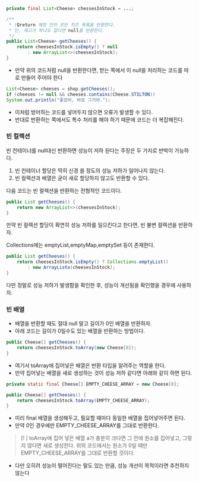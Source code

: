 ```java
private final List<Cheese> chessesInStock = ...;

/**
 * (Qreturn 매장 안의 모든 치즈 목록을 반환한다.
 * 단, 재고가 하나도 없다면 null을 반환한다.
 */
public List<Cheese> getCheeses() {
	return cheesesInStock.isEmpty() ? null
		: new ArrayList<>(cheesesInStock);
}
```

- 만약 위의 코드처럼 null을 반환한다면, 받는 쪽에서 이 null을 처리하는 코드를 따로 만들어 주어야 한다
```java
List<Cheese> cheeses = shop.getCheeses();
if (cheeses != null && cheeses.contains(Cheese.STILTON))
System.out.println("좋았어, 바로 그거야.");
```

- 이처럼 방어하는 코드를 넣어두지 않으면 오류가 발생할 수 있다.
- 반대로 반환하는 쪽에서도 특수 처리를 해야 하기 때문에 코드는 더 복잡해진다.

### 빈 컬렉션

빈 컨테이너를 null대신 반환하면 성능이 저하 된다는 주장은 두 가지로 반박이 가능하다.
1. 빈 컨테이너 할당은 딱히 신경 쓸 정도의 성능 저하가 일어나지 않는다.
2. 빈 컬렉션과 배열은 굳이 새로 할당하지 않고도 반환할 수 있다.

다음 코드는 빈 컬렉션을 반환하는 전형적인 코드이다.
```java
public List getCheeses() {
	return new ArrayList<>(cheesesInStock);
}
```

만약 빈 컬렉션 할당이 확연히 성능 저하를 일으킨다고 한다면, 빈 불변 컬렉션을 반환하자.

Collections에는 emptyList,emptyMap,emptySet 등이 존재한다.
```java
public List getCheeses() {
	return cheesesInStock.isEmpty() ? Collections.emptyList()
		: new ArrayListo(cheesesInStock);
}

```

다만 정말로 성능 저하가 발생함을 확인한 후, 성능이 개선됨을 확인했을 경우에 사용하자.


### 빈 배열

- 배열을 반환할 때도 절대 null 말고 길이가 0인 배열을 반환하자.
- 아래 코드는 길이가 0일수도 있는 배열을 반환하는 방법이다.
```java
public Cheese[] getCheeses() {
	return cheesesInStock.toArray(new Cheese[0]);
}
```
- 여기서 toArray에 집어넣은 배열은 반환 타입을 알려주는 역할을 한다.
- 만약 집어넣는 배열을 새로 생성하는 것이 성능 저하 같다면 아래와 같이 하면 된다.
```java
private static final Cheese[] EMPTY_CHEESE_ARRAY = new Cheese[0];

public Cheese[] getCheeses() {
	return cheesesInStock.toArray(EMPTY_CHEESE_ARRAY);
}
```
- 미리 final 배열을 생성해두고, 필요할 때마다 동일한 배열을 집어넣어주면 된다.
- 만약 0인 경우에만 EMPTY_CHEESE_ARRAY를 그대로 반환한다.

> [! ]
> toArray에 집어 넣은 배열 a가 충분히 크다면 그 안에 원소를 집어넣고, 그렇지 않다면 새로 생성한다. 위의 코드에서는 원소가 0일 때만 EMPTY_CHEESE_ARRAY를 그대로 반환할 것이다.

- 다만 오히려 성능이 떨어진다는 말도 있는 만큼, 성능 개선이 목적이라면 추천하지 않는다

